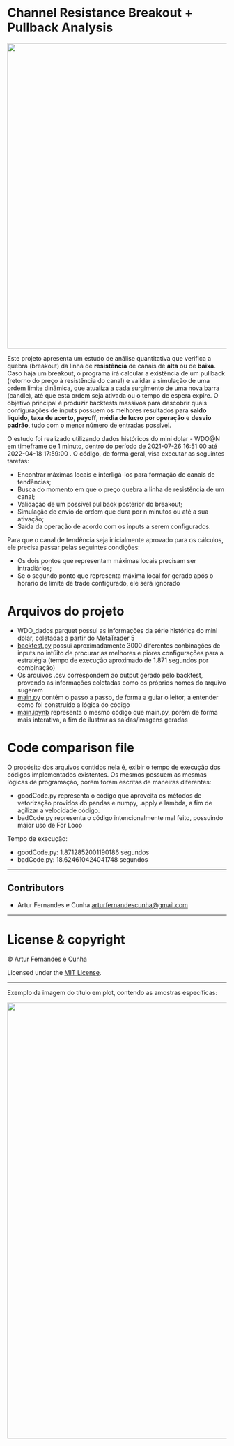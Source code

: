 # Channel Resistance Breakout + Pullback Analysis

<div align="center">
<img src="https://user-images.githubusercontent.com/20324343/165372057-8e91e766-0ca4-4e07-bb92-3b79e8ed725d.png" width="700px" />
</div>

Este projeto apresenta um estudo de análise quantitativa que verifica a quebra (breakout) da linha de **resistência** de canais de **alta** ou de **baixa**. Caso haja um breakout, o programa irá calcular a existência de um pullback (retorno do preço à resistência do canal) e validar a simulação de uma ordem limite dinâmica, que atualiza a cada surgimento de uma nova barra (candle), até que esta ordem seja ativada ou o tempo de espera expire. O objetivo principal é produzir backtests massivos para descobrir quais configurações de inputs possuem os melhores resultados para **saldo líquido**, **taxa de acerto**, **payoff**, **média de lucro por operação** e **desvio padrão**, tudo com o menor número de entradas possível. 

O estudo foi realizado utilizando dados históricos do mini dolar - WDO@N em timeframe de 1 minuto, dentro do período de 2021-07-26 16:51:00 até 2022-04-18 17:59:00 . O código, de forma geral, visa executar as seguintes tarefas:

- Encontrar máximas locais e interligá-los para formação de canais de tendências;
- Busca do momento em que o preço quebra a linha de resistência de um canal;
- Validação de um possível pullback posterior do breakout;
- Simulação de envio de ordem que dura por n minutos ou até a sua ativação;
- Saída da operação de acordo com os inputs a serem configurados.

Para que o canal de tendência seja inicialmente aprovado para os cálculos, ele precisa passar pelas seguintes condições:

- Os dois pontos que representam máximas locais precisam ser intradiários;
- Se o segundo ponto que representa máxima local for gerado após o horário de limite de trade configurado, ele será ignorado

# Arquivos do projeto

- WDO_dados.parquet possui as informações da série histórica do mini dolar, coletadas a partir do MetaTrader 5
- [backtest.py](backtest.py) possui aproximadamente 3000 diferentes conbinações de inputs no intúito de procurar as melhores e piores configurações para a estratégia (tempo de execução aproximado de 1.871 segundos por combinação)
- Os arquivos .csv correspondem ao output gerado pelo backtest, provendo as informações coletadas como os próprios nomes do arquivo sugerem
- [main.py](main.py) contém o passo a passo, de forma a guiar o leitor, a entender como foi construído a lógica do código
- [main.ipynb](main.ipynb) representa o mesmo código que main.py, porém de forma mais interativa, a fim de ilustrar as saídas/imagens geradas

# Code comparison file

O propósito dos arquivos contidos nela é, exibir o tempo de execução dos códigos implementados existentes. Os mesmos possuem as mesmas lógicas de programação, porém foram escritas de maneiras diferentes:

- goodCode.py representa o código que aproveita os métodos de vetorização providos do pandas e numpy, .apply e lambda, a fim de agilizar a velocidade código.
- badCode.py representa o código intencionalmente mal feito, possuindo maior uso de For Loop

Tempo de execução:

- goodCode.py: 1.8712852001190186 segundos
- badCode.py: 18.624610424041748 segundos
---

## Contributors
- Artur Fernandes e Cunha <arturfernandescunha@gmail.com>

---

# License & copyright

© Artur Fernandes e Cunha

Licensed under the [MIT License](LICENSE).

---
Exemplo da imagem do título em plot, contendo as amostras específicas:
<div align="center">
<img src="https://user-images.githubusercontent.com/20324343/165372170-63cc7eb7-79c0-4520-82b6-7f7d68993bcd.png" width="1000px" />
</div>
